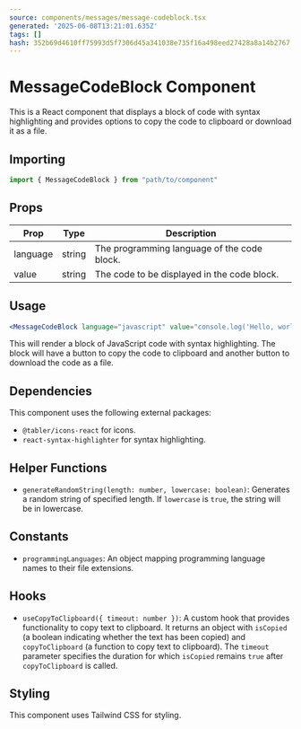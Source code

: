 ```yaml
---
source: components/messages/message-codeblock.tsx
generated: '2025-06-08T13:21:01.635Z'
tags: []
hash: 352b69d4610ff75993d5f7306d45a341038e735f16a498eed27428a8a14b2767
---
```

# MessageCodeBlock Component

This is a React component that displays a block of code with syntax highlighting and provides options to copy the code to clipboard or download it as a file.

## Importing

```javascript
import { MessageCodeBlock } from "path/to/component"
```

## Props

| Prop     | Type   | Description                                        |
|----------|--------|----------------------------------------------------|
| language | string | The programming language of the code block.        |
| value    | string | The code to be displayed in the code block.        |

## Usage

```jsx
<MessageCodeBlock language="javascript" value="console.log('Hello, world!');" />
```

This will render a block of JavaScript code with syntax highlighting. The block will have a button to copy the code to clipboard and another button to download the code as a file.

## Dependencies

This component uses the following external packages:

- `@tabler/icons-react` for icons.
- `react-syntax-highlighter` for syntax highlighting.

## Helper Functions

- `generateRandomString(length: number, lowercase: boolean)`: Generates a random string of specified length. If `lowercase` is `true`, the string will be in lowercase.

## Constants

- `programmingLanguages`: An object mapping programming language names to their file extensions.

## Hooks

- `useCopyToClipboard({ timeout: number })`: A custom hook that provides functionality to copy text to clipboard. It returns an object with `isCopied` (a boolean indicating whether the text has been copied) and `copyToClipboard` (a function to copy text to clipboard). The `timeout` parameter specifies the duration for which `isCopied` remains `true` after `copyToClipboard` is called.

## Styling

This component uses Tailwind CSS for styling.
